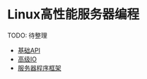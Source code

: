# Linux高性能服务器编程

TODO: 待整理

- [基础API](basic-api/README.md)
- [高级IO](advanced-io/README.md)
- [服务器程序框架](server-framework/README.md)